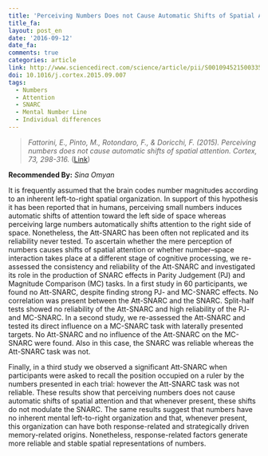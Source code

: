 ```yaml
---
title: 'Perceiving Numbers Does not Cause Automatic Shifts of Spatial Attention'
title_fa:
layout: post_en
date: '2016-09-12'
date_fa:
comments: true
categories: article
link: http://www.sciencedirect.com/science/article/pii/S0010945215003354
doi: 10.1016/j.cortex.2015.09.007
tags:
  - Numbers
  - Attention
  - SNARC
  - Mental Number Line
  - Individual differences
---
```


> *Fattorini, E., Pinto, M., Rotondaro, F., & Doricchi, F. (2015). Perceiving numbers does not cause automatic shifts of spatial attention. Cortex, 73, 298-316.* ([Link](http://www.sciencedirect.com/science/article/pii/S0010945215003354))

**Recommended By:** *Sina Omyan*

It is frequently assumed that the brain codes number magnitudes according to an inherent left-to-right spatial organization. In support of this hypothesis it has been reported that in humans, perceiving small numbers induces automatic shifts of attention toward the left side of space whereas perceiving large numbers automatically shifts attention to the right side of space. Nonetheless, the Att-SNARC has been often not replicated and its reliability never tested. To ascertain whether the mere perception of numbers causes shifts of spatial attention or whether number–space interaction takes place at a different stage of cognitive processing, we re-assessed the consistency and reliability of the Att-SNARC and investigated its role in the production of SNARC effects in Parity Judgement (PJ) and Magnitude Comparison (MC) tasks. In a first study in 60 participants, we found no Att-SNARC, despite finding strong PJ- and MC-SNARC effects. No correlation was present between the Att-SNARC and the SNARC. Split-half tests showed no reliability of the Att-SNARC and high reliability of the PJ- and MC-SNARC. In a second study, we re-assessed the Att-SNARC and tested its direct influence on a MC-SNARC task with laterally presented targets. No Att-SNARC and no influence of the Att-SNARC on the MC-SNARC were found. Also in this case, the SNARC was reliable whereas the Att-SNARC task was not.

<!--more-->

Finally, in a third study we observed a significant Att-SNARC when participants were asked to recall the position occupied on a ruler by the numbers presented in each trial: however the Att-SNARC task was not reliable. These results show that perceiving numbers does not cause automatic shifts of spatial attention and that whenever present, these shifts do not modulate the SNARC. The same results suggest that numbers have no inherent mental left-to-right organization and that, whenever present, this organization can have both response-related and strategically driven memory-related origins. Nonetheless, response-related factors generate more reliable and stable spatial representations of numbers.
